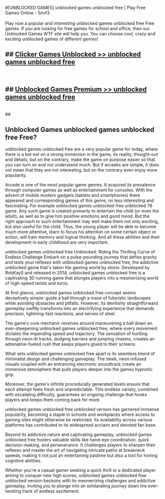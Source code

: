 #[UNBLOCKED GAMES] unblocked games unblocked free | Play Free Games Online - 5nvf3 <br>
<br>
Play now a popular and interesting unblocked games unblocked free Free games. If you are looking for free games for school and office, then our Unblocked Games WTF site will help you. You can choose cool, crazy and exciting unblocked games of different genres!


## ##  [Clicker Games Unblocked >> unblocked games unblocked free](http://freeplayer.one?title=unblocked_games_unblocked_free&ref=22)
  <br>

##  ## [Unblocked Games Premium >> unblocked games unblocked free](http://freeplayer.one?title=unblocked_games_unblocked_free&ref=22)
  <br>
  ##



## Unblocked Games unblocked games unblocked free Free?

unblocked games unblocked free are a very popular game for today, where there is a bet not on a strong immersion in the game, its reality, thought-out and details, but on the contrary, make the game on purpose easier so that you can turn on and not understand much. But if arcades are simple, it does not mean that they are not interesting, but on the contrary even enjoy more popularity.

Arcade is one of the most popular game genres. It acquired its prevalence through computer games as well as entertainment for consoles. With the advent of mobile modern gadgets (tablets and smartphones) there appeared and corresponding games of this genre, no less interesting and fascinating. For example unblocked games unblocked free unblocked 76 game. Any such game is created primarily to entertain the child (or even the adult), as well as to give him positive emotions and good mood. But the right approach to such entertainment may well make them not only exciting, but also useful for the child. Thus, the young player will be able to become much more attentive, learn to focus his attention on some certain object or action, will train memory and logical thinking. And all these abilities and their development in early childhood are very important.

unblocked games unblocked free Unblocked: Riding the Thrilling Curve of Endless Challenge
Embark on a pulse-pounding journey that defies gravity and tests your reflexes with unblocked games unblocked free, the addictive unblocked game that's taken the gaming world by storm. Developed by RobKayS and released in 2014, unblocked games unblocked free is a captivating 3D running game that plunges players into a mesmerizing world of high-speed twists and turns.

At first glance, unblocked games unblocked free concept seems deceptively simple: guide a ball through a maze of futuristic landscapes while avoiding obstacles and pitfalls. However, its devilishly straightforward gameplay swiftly transforms into an electrifying experience that demands precision, lightning-fast reactions, and nerves of steel.

The game's core mechanic revolves around maneuvering a ball down an ever-steepening unblocked games unblocked free, where every movement dictates the impending speed and trajectory. The sensation of hurtling through neon-lit tracks, dodging barriers and jumping chasms, creates an adrenaline-fueled rush that keeps players glued to their screens.

What sets unblocked games unblocked free apart is its seamless blend of minimalist design and challenging gameplay. The sleek, neon-infused visuals coupled with an entrancing electronic soundtrack create an immersive atmosphere that pulls players deeper into the games hypnotic grip.

Moreover, the game's infinite procedurally generated levels ensure that each attempt feels fresh and unpredictable. This endless variety, combined with escalating difficulty, guarantees an ongoing challenge that hooks players and keeps them coming back for more.

unblocked games unblocked free unblocked version has garnered immense popularity, becoming a staple in schools and workplaces where access to gaming sites might otherwise be restricted. Its availability across various platforms has contributed to its widespread acclaim and devoted fan base.

Beyond its addictive nature and captivating gameplay, unblocked games unblocked free fosters valuable skills like hand-eye coordination, quick decision-making, and perseverance. It challenges players to sharpen their reflexes and master the art of navigating intricate paths at breakneck speeds, making it not just an entertaining pastime but also a tool for honing cognitive abilities.

Whether you're a casual gamer seeking a quick thrill or a dedicated player aiming to conquer new high scores, unblocked games unblocked free unblocked version beckons with its mesmerizing challenges and addictive gameplay, inviting you to plunge into an exhilarating journey down the ever-twisting track of endless excitement.